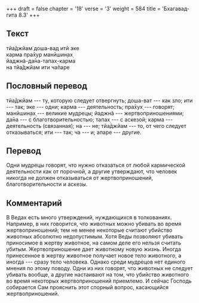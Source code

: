 +++
draft = false
chapter = '18'
verse = '3'
weight = 584
title = 'Бхагавад-гита 8.3'
+++
## Текст

тйа̄джйам̇ доша-вад итй эке  
карма пра̄хур манӣшин̣ах̣  
йаджн̃а-да̄на-тапах̣-карма  
на тйа̄джйам ити ча̄паре

## Пословный перевод

тйа̄джйам --- ту, которую следует отвергнуть; доша-ват --- как зло; ити
--- так; эке --- одни; карма --- деятельность; пра̄хух̣ --- говорят;
манӣшин̣ах̣ --- великие мудрецы; йаджн̃а --- жертвоприношениями; да̄на --- с
благотворительностью; тапах̣ --- с аскезой; карма --- деятельность
(связанная); на --- не; тйа̄джйам --- то, от чего следует отказываться;
ити --- так; ча --- и; апаре --- другие.

## Перевод

Одни мудрецы говорят, что нужно отказаться от любой кармической
деятельности как от порочной, а другие утверждают, что человек никогда
не должен отказываться от жертвоприношений, благотворительности и
аскезы.

## Комментарий

В Ведах есть много утверждений, нуждающихся в толкованиях. Например, в
них говорится, что животных можно убивать во время жертвоприношений; тем
не менее некоторые считают убийство животных абсолютно недопустимым.
Хотя Веды позволяют убивать приносимое в жертву животное, на самом деле
его нельзя считать убитым. Жертвоприношение дает животному новую жизнь.
Иногда принесенное в жертву животное получает новое тело животного, а
иногда --- сразу тело человека. Однако среди мудрецов нет единого мнения
по этому поводу. Одни из них говорят, что животных не следует убивать
вообще, а другие настаивают на том, что убийство животного во время
некоторых жертвоприношений приемлемо. И сейчас Господь собирается Сам
прояснить этот спорный вопрос, касающийся жертвоприношений.
